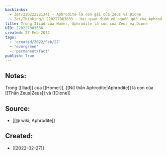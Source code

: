 ```yaml
---
backlinks:
  - Zet/220222221341 - Aphrodite là con gái của Zeus và Dione
  - Zet/Thinking/❕ 220227083833 - Hai quan điểm về nguồn gốc của Aphrodite
title: Trong Iliad của Homer, Aphrodite là con của Zeus và Dione
UID: 220227083536
created: 27-Feb-2022
tags:
  - 'created/2022/Feb/27'
  - 'evergreen'
  - 'permanent/fact'
publish: True
---
```

## Notes:
Trong [[Iliad]] của [[Homer]], [[Nữ thần Aphrodite|Aphrodite]] là con của [[Thần Zeus|Zeus]] và [[Dione]]

## Source:
- [[@ wiki, Aphrodite]]

## Created:
- [[2022-02-27]]
